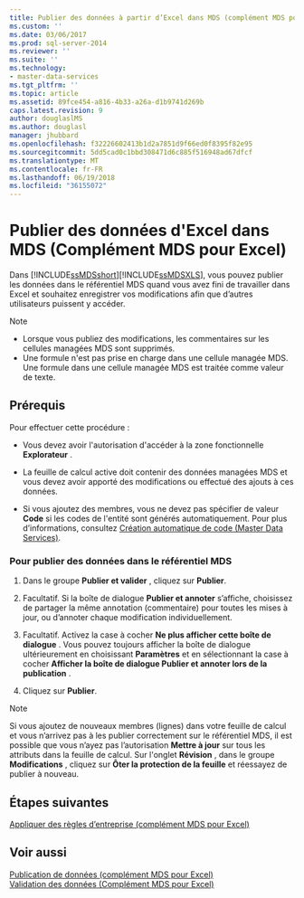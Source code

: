 ```yaml
---
title: Publier des données à partir d’Excel dans MDS (complément MDS pour Excel) | Documents Microsoft
ms.custom: ''
ms.date: 03/06/2017
ms.prod: sql-server-2014
ms.reviewer: ''
ms.suite: ''
ms.technology:
- master-data-services
ms.tgt_pltfrm: ''
ms.topic: article
ms.assetid: 89fce454-a816-4b33-a26a-d1b9741d269b
caps.latest.revision: 9
author: douglaslMS
ms.author: douglasl
manager: jhubbard
ms.openlocfilehash: f32226602413b1d2a7851d9f66ed0f8395f82e95
ms.sourcegitcommit: 5dd5cad0c1bbd308471d6c885f516948ad67dfcf
ms.translationtype: MT
ms.contentlocale: fr-FR
ms.lasthandoff: 06/19/2018
ms.locfileid: "36155072"
---
```

# <a name="publish-data-from-excel-to-mds-mds-add-in-for-excel"></a>Publier des données d'Excel dans MDS (Complément MDS pour Excel)
  Dans [!INCLUDE[ssMDSshort](../../includes/ssmdsshort-md.md)][!INCLUDE[ssMDSXLS](../../includes/ssmdsxls-md.md)], vous pouvez publier les données dans le référentiel MDS quand vous avez fini de travailler dans Excel et souhaitez enregistrer vos modifications afin que d’autres utilisateurs puissent y accéder.  
  
> [!NOTE]  
>  -   Lorsque vous publiez des modifications, les commentaires sur les cellules managées MDS sont supprimés.  
> -   Une formule n'est pas prise en charge dans une cellule managée MDS. Une formule dans une cellule managée MDS est traitée comme valeur de texte.  
  
## <a name="prerequisites"></a>Prérequis  
 Pour effectuer cette procédure :  
  
-   Vous devez avoir l'autorisation d'accéder à la zone fonctionnelle **Explorateur** .  
  
-   La feuille de calcul active doit contenir des données managées MDS et vous devez avoir apporté des modifications ou effectué des ajouts à ces données.  
  
-   Si vous ajoutez des membres, vous ne devez pas spécifier de valeur **Code** si les codes de l'entité sont générés automatiquement. Pour plus d’informations, consultez [Création automatique de code &#40;Master Data Services&#41;](../automatic-code-creation-master-data-services.md).  
  
### <a name="to-publish-data-to-the-mds-repository"></a>Pour publier des données dans le référentiel MDS  
  
1.  Dans le groupe **Publier et valider** , cliquez sur **Publier**.  
  
2.  Facultatif. Si la boîte de dialogue **Publier et annoter** s’affiche, choisissez de partager la même annotation (commentaire) pour toutes les mises à jour, ou d’annoter chaque modification individuellement.  
  
3.  Facultatif. Activez la case à cocher **Ne plus afficher cette boîte de dialogue** . Vous pouvez toujours afficher la boîte de dialogue ultérieurement en choisissant **Paramètres** et en sélectionnant la case à cocher **Afficher la boîte de dialogue Publier et annoter lors de la publication** .  
  
4.  Cliquez sur **Publier**.  
  
> [!NOTE]  
>  Si vous ajoutez de nouveaux membres (lignes) dans votre feuille de calcul et vous n’arrivez pas à les publier correctement sur le référentiel MDS, il est possible que vous n’ayez pas l’autorisation **Mettre à jour** sur tous les attributs dans la feuille de calcul. Sur l'onglet **Révision** , dans le groupe **Modifications** , cliquez sur **Ôter la protection de la feuille** et réessayez de publier à nouveau.  
  
## <a name="next-steps"></a>Étapes suivantes  
 [Appliquer des règles d’entreprise &#40;complément MDS pour Excel&#41;](apply-business-rules-mds-add-in-for-excel.md)  
  
## <a name="see-also"></a>Voir aussi  
 [Publication de données &#40;complément MDS pour Excel&#41;](overview-importing-data-from-excel-mds-add-in-for-excel.md)   
 [Validation des données &#40;Complément MDS pour Excel&#41;](validating-data-mds-add-in-for-excel.md)  
  
  